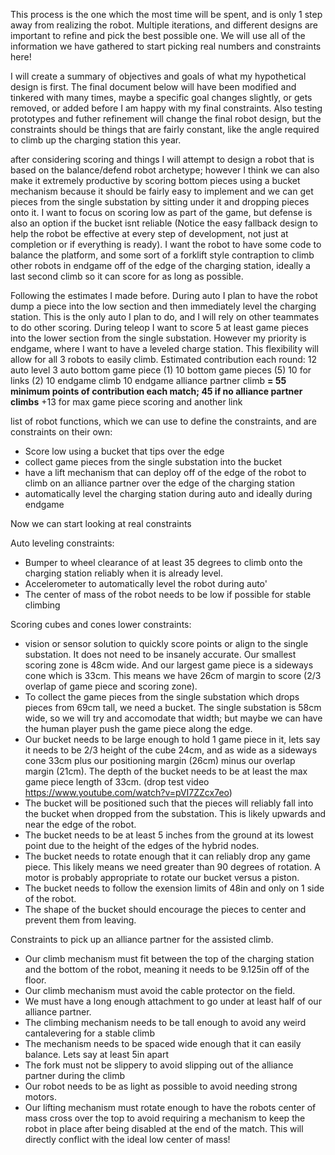 This process is the one which the most time will be spent, and is only 1 step away from realizing the robot. Multiple iterations, and different designs are important to refine and pick the best possible one. We will use all of the information we have gathered to start picking real numbers and constraints here!

I will create a summary of objectives and goals of what my hypothetical design is first. The final document below will have been modified and tinkered with many times, maybe a specific goal changes slightly, or gets removed, or added before I am happy with my final constraints. Also testing prototypes and futher refinement will change the final robot design, but the constraints should be things that are fairly constant, like the angle required to climb up the charging station this year.

after considering scoring and things I will attempt to design a robot that is based on the balance/defend robot archetype; however I think we can also make it extremely productive by scoring bottom pieces using a bucket mechanism because it should be fairly easy to implement and we can get pieces from the single substation by sitting under it and dropping pieces onto it. I want to focus on scoring low as part of the game, but defense is also an option if the bucket isnt reliable (Notice the easy fallback design to help the robot be effective at every step of development, not just at completion or if everything is ready). I want the robot to have some code to balance the platform, and some sort of a forklift style contraption to climb other robots in endgame off of the edge of the charging station, ideally a last second climb so it can score for as long as possible.

Following the estimates I made before. During auto I plan to have the robot dump a piece into the low section and then immediately level the charging station. This is the only auto I plan to do, and I will rely on other teammates to do other scoring. During teleop I want to score 5 at least game pieces into the lower section from the single substation. However my priority is endgame, where I want to have a leveled charge station. This flexibility will allow for all 3 robots to easily climb. 
Estimated contribution each round:
12 auto level
3 auto bottom game piece (1)
10 bottom game pieces (5)
10 for links (2) 
10 endgame climb
10 endgame alliance partner climb
**= 55 minimum points of contribution each match; 45 if no alliance partner climbs**
+13 for max game piece scoring and another link

list of robot functions, which we can use to define the constraints, and are constraints on their own:
- Score low using a bucket that tips over the edge
- collect game pieces from the single substation into the bucket
- have a lift mechanism that can deploy off of the edge of the robot to climb on an alliance partner over the edge of the charging station
- automatically level the charging station during auto and ideally during endgame

Now we can start looking at real constraints

Auto leveling constraints:
- Bumper to wheel clearance of at least 35 degrees to climb onto the charging station reliably when it is already level.
- Accelerometer to automatically level the robot during auto'
- The center of mass of the robot needs to be low if possible for stable climbing

Scoring cubes and cones lower constraints:
- vision or sensor solution to quickly score points or align to the single substation. It does not need to be insanely accurate. Our smallest scoring zone is 48cm wide. And our largest game piece is a sideways cone which is 33cm. This means we have 26cm of margin to score (2/3 overlap of game piece and scoring zone).
- To collect the game pieces from the single substation which drops pieces from 69cm tall, we need a bucket. The single substation is 58cm wide, so we will try and accomodate that width; but maybe we can have the human player push the game piece along the edge.
- Our bucket needs to be large enough to hold 1 game piece in it, lets say it needs to be 2/3 height of the cube 24cm, and as wide as a sideways cone 33cm plus our positioning margin (26cm) minus our overlap margin (21cm). The depth of the bucket needs to be at least the max game piece length of 33cm. (drop test video https://www.youtube.com/watch?v=pVI7ZZcx7eo)
- The bucket will be positioned such that the pieces will reliably fall into the bucket when dropped from the substation. This is likely upwards and near the edge of the robot.
- The bucket needs to be at least 5 inches from the ground at its lowest point due to the height of the edges of the hybrid nodes.
- The bucket needs to rotate enough that it can reliably drop any game piece. This likely means we need greater than 90 degrees of rotation. A motor is probably appropriate to rotate our bucket versus a piston.
- The bucket needs to follow the exension limits of 48in and only on 1 side of the robot.
- The shape of the bucket should encourage the pieces to center and prevent them from leaving.

Constraints to pick up an alliance partner for the assisted climb.
- Our climb mechanism must fit between the top of the charging station and the bottom of the robot, meaning it needs to be 9.125in off of the floor.
- Our climb mechanism must avoid the cable protector on the field.
- We must have a long enough attachment to go under at least half of our alliance partner.
- The climbing mechanism needs to be tall enough to avoid any weird cantalevering for a stable climb
- The mechanism needs to be spaced wide enough that it can easily balance. Lets say at least 5in apart
- The fork must not be slippery to avoid slipping out of the alliance partner during the climb
- Our robot needs to be as light as possible to avoid needing strong motors.
- Our lifting mechanism must rotate enough to have the robots center of mass cross over the top to avoid requiring a mechanism to keep the robot in place after being disabled at the end of the match. This will directly conflict with the ideal low center of mass!